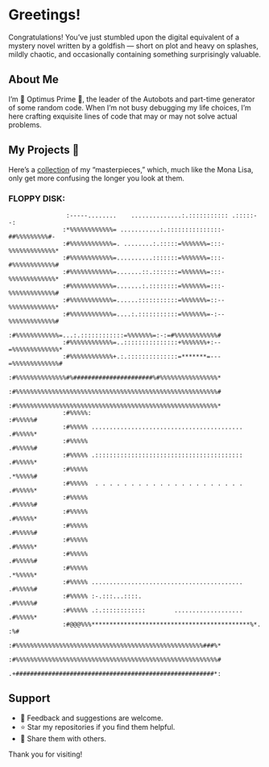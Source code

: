 # Greetings!

Congratulations! You’ve just stumbled upon the digital equivalent of a mystery novel written by a goldfish — short on plot and heavy on splashes, mildly chaotic, and occasionally containing something surprisingly valuable. 

## About Me

I’m 🤖 Optimus Prime 🤖, the leader of the Autobots and part-time generator of some random code. When I’m not busy debugging my life choices, I’m here crafting exquisite lines of code that may or may not solve actual problems.

## My Projects 🚀

Here’s a [collection](https://giteagley.github.io/Codefolio/) of my “masterpieces,” which, much like the Mona Lisa, only get more confusing the longer you look at them.



### FLOPPY DISK:
                                                                                                    
                                                                                                    
                    :-----........    ..............:.::::::::::: .:::::--:                         
                   :*%%%%%%%%%%%%= ...........:.:::::::::::::::-##%%%%%%%%%#-                       
                   :#%%%%%%%%%%%%=. ........:.:::::=%%%%%%%=:::-%%%%%%%%%%%%%*                      
                   :#%%%%%%%%%%%%=..........:::::::=%%%%%%%=:::-#%%%%%%%%%%%%#                      
                   :#%%%%%%%%%%%%=.......::.:::::::=%%%%%%%=:::-%%%%%%%%%%%%%*                      
                   :#%%%%%%%%%%%%=.......:.::::::::=%%%%%%%=:::-%%%%%%%%%%%%%#                      
                   :#%%%%%%%%%%%%=......:::::::::::=%%%%%%%=::--%%%%%%%%%%%%%*                      
                   :#%%%%%%%%%%%%=....:.:::::::::::=%%%%%%%=-:--%%%%%%%%%%%%%#                      
                   :#%%%%%%%%%%%%=...:.::::::::::::=%%%%%%%=:-:=#%%%%%%%%%%%%#                      
                   :#%%%%%%%%%%%%=..:::::::::::::::+%%%%%%%+:--=%%%%%%%%%%%%%*                      
                   :#%%%%%%%%%%%%+.:.::::::::::::::=*******=---=%%%%%%%%%%%%%#                      
                   :#%%%%%%%%%%%%%%#%######################%#%%%%%%%%%%%%%%%%*                      
                   :#%%%%%%%%%%%%%%%%%%%%%%%%%%%%%%%%%%%%%%%%%%%%%%%%%%%%%%%%#                      
                   :#%%%%%%%%%%%%%%%%%%%%%%%%%%%%%%%%%%%%%%%%%%%%%%%%%%%%%%%%*                      
                   :#%%%%%:                                           :#%%%%%#                      
                   :#%%%%% .......................................... .#%%%%%*                      
                   :#%%%%%                                            .#%%%%%#                      
                   :#%%%%% .::::::::::::::::::::::::::::::::::::::::: .#%%%%%*                      
                   :#%%%%%                                            .*%%%%%#                      
                   :#%%%%%  . . . . . . . . . . . . . . . . . . . . . .#%%%%%*                      
                   :#%%%%%                                            .#%%%%%#                      
                   :#%%%%%                                            .#%%%%%*                      
                   :#%%%%%                                            .#%%%%%#                      
                   :#%%%%%                                            .#%%%%%*                      
                   :#%%%%%                                            .#%%%%%#                      
                   :#%%%%%                                            .*%%%%%*                      
                   :#%%%%% .......................................... .#%%%%%#                      
                   :#%%%%% :-.:::...::::.                             .#%%%%%#                      
                   :#%%%%% .:.::::::::::::        ................... .#%%%%%*                      
                   :#@@@%%%********************************************%*. :%#                      
                   :#%%%%%%%%%%%%%%%%%%%%%%%%%%%%%%%%%%%%%%%%%%%%%%%%%%%%###%*                      
                   :#%%%%%%%%%%%%%%%%%%%%%%%%%%%%%%%%%%%%%%%%%%%%%%%%%%%%%%%%#                      
                   .+#######################################################*:                      
                                                                                                    
                                                                                                    
## Support

- 💬 Feedback and suggestions are welcome.
- ⭐ Star my repositories if you find them helpful.
- 📣 Share them with others.

Thank you for visiting! 
